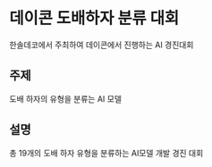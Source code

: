 # 데이콘 도배하자 분류 대회
한솔데코에서 주최하여 데이콘에서 진행하는 AI 경진대회

## 주제  
도배 하자의 유형을 분류는 AI 모델

## 설명  
총 19개의 도배 하자 유형을 분류하는 AI모델 개발 경진 대회

